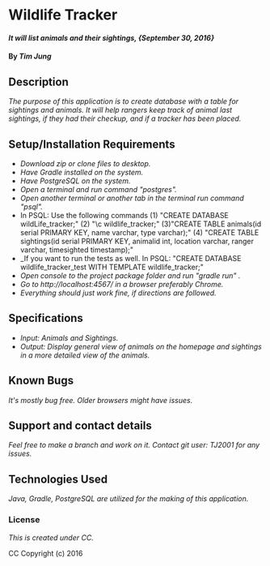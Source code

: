 # Wildlife Tracker

#### _It will list animals and their sightings, {September 30, 2016}_

#### By _**Tim Jung**_

## Description

_The purpose of this application is to create database with a table for sightings and animals. It will help rangers keep track of animal last sightings, if they had their checkup, and if a tracker has been placed._

## Setup/Installation Requirements

* _Download zip or clone files to desktop._
* _Have Gradle installed on the system._
* _Have PostgreSQL on the system._
* _Open a terminal and run command "postgres"._
* _Open another terminal or another tab in the terminal run command "psql"._
* In PSQL: Use the following commands (1) "CREATE DATABASE wildLife_tracker;"
  (2) "\c wildlife_tracker;" (3)"CREATE TABLE animals(id serial PRIMARY KEY, name varchar, type varchar);" (4) "CREATE TABLE sightings(id serial PRIMARY KEY, animalid int, location varchar, ranger varchar, timesighted timestamp);"
* _If you want to run the tests as well. In PSQL: "CREATE DATABASE wildlife_tracker_test WITH TEMPLATE wildlife_tracker;"
* _Open console to the project package folder and run "gradle run" ._
* _Go to http://localhost:4567/ in a browser preferably Chrome._
* _Everything should just work fine, if directions are followed._

## Specifications

* _Input: Animals and Sightings._
* _Output: Display general view of animals on the homepage and sightings in a more detailed view of the animals._

## Known Bugs

_It's mostly bug free. Older browsers might have issues._

## Support and contact details

_Feel free to make a branch and work on it. Contact git user: TJ2001 for any issues._

## Technologies Used

_Java, Gradle, PostgreSQL are utilized for the making of this application._

### License

*This is created under CC.*

CC Copyright (c) 2016
